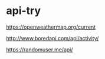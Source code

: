 # api-try
https://openweathermap.org/current


http://www.boredapi.com/api/activity/


https://randomuser.me/api/
